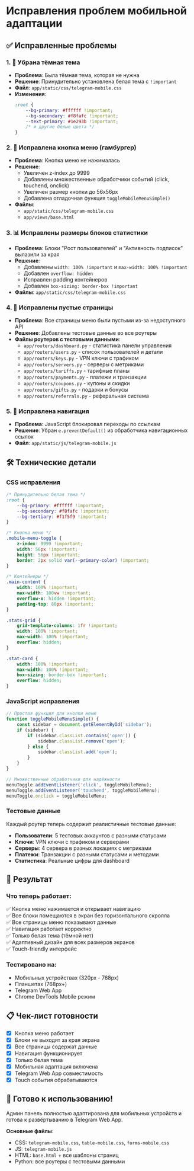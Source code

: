 # Исправления проблем мобильной адаптации

## ✅ Исправленные проблемы

### 1. 🎨 Убрана тёмная тема
- **Проблема**: Была тёмная тема, которая не нужна
- **Решение**: Принудительно установлена белая тема с `!important`
- **Файл**: `app/static/css/telegram-mobile.css`
- **Изменения**:
  ```css
  :root {
      --bg-primary: #ffffff !important;
      --bg-secondary: #f8fafc !important;
      --text-primary: #1e293b !important;
      /* и другие белые цвета */
  }
  ```

### 2. 📱 Исправлена кнопка меню (гамбургер)
- **Проблема**: Кнопка меню не нажималась
- **Решение**: 
  - Увеличен z-index до 9999
  - Добавлены множественные обработчики событий (click, touchend, onclick)
  - Увеличен размер кнопки до 56x56px
  - Добавлена отладочная функция `toggleMobileMenuSimple()`
- **Файлы**: 
  - `app/static/css/telegram-mobile.css` 
  - `app/views/base.html`

### 3. 📊 Исправлены размеры блоков статистики
- **Проблема**: Блоки "Рост пользователей" и "Активность подписок" вылазили за края
- **Решение**: 
  - Добавлены `width: 100% !important` и `max-width: 100% !important`
  - Добавлен `overflow: hidden`
  - Исправлен padding контейнеров
  - Добавлен `box-sizing: border-box !important`
- **Файлы**: `app/static/css/telegram-mobile.css`

### 4. 📄 Исправлены пустые страницы
- **Проблема**: Все страницы меню были пустыми из-за недоступного API
- **Решение**: Добавлены тестовые данные во все роутеры
- **Файлы роутеров с тестовыми данными**:
  - `app/routers/dashboard.py` - статистика панели управления
  - `app/routers/users.py` - список пользователей и детали
  - `app/routers/keys.py` - VPN ключи с трафиком
  - `app/routers/servers.py` - серверы с метриками
  - `app/routers/tariffs.py` - тарифные планы
  - `app/routers/payments.py` - платежи и транзакции
  - `app/routers/coupons.py` - купоны и скидки
  - `app/routers/gifts.py` - подарки и бонусы
  - `app/routers/referrals.py` - реферальная система

### 5. 🔗 Исправлена навигация
- **Проблема**: JavaScript блокировал переходы по ссылкам
- **Решение**: Убран `e.preventDefault()` из обработчика навигационных ссылок
- **Файл**: `app/static/js/telegram-mobile.js`

## 🛠️ Технические детали

### CSS исправления
```css
/* Принудительно белая тема */
:root {
    --bg-primary: #ffffff !important;
    --bg-secondary: #f8fafc !important;
    --bg-tertiary: #f1f5f9 !important;
}

/* Кнопка меню */
.mobile-menu-toggle {
    z-index: 9999 !important;
    width: 56px !important;
    height: 56px !important;
    border: 2px solid var(--primary-color) !important;
}

/* Контейнеры */
.main-content {
    width: 100% !important;
    max-width: 100vw !important;
    overflow-x: hidden !important;
    padding-top: 80px !important;
}

.stats-grid {
    grid-template-columns: 1fr !important;
    width: 100% !important;
    max-width: 100% !important;
    overflow: hidden;
}

.stat-card {
    width: 100% !important;
    max-width: 100% !important;
    box-sizing: border-box !important;
    overflow: hidden;
}
```

### JavaScript исправления
```javascript
// Простая функция для кнопки меню
function toggleMobileMenuSimple() {
    const sidebar = document.getElementById('sidebar');
    if (sidebar) {
        if (sidebar.classList.contains('open')) {
            sidebar.classList.remove('open');
        } else {
            sidebar.classList.add('open');
        }
    }
}

// Множественные обработчики для надёжности
menuToggle.addEventListener('click', toggleMobileMenu);
menuToggle.addEventListener('touchend', toggleMobileMenu);
menuToggle.onclick = toggleMobileMenu;
```

### Тестовые данные
Каждый роутер теперь содержит реалистичные тестовые данные:
- **Пользователи**: 5 тестовых аккаунтов с разными статусами
- **Ключи**: VPN ключи с трафиком и серверами
- **Серверы**: 4 сервера в разных локациях с метриками
- **Платежи**: Транзакции с разными статусами и методами
- **Статистика**: Реальные цифры для dashboard

## 🎯 Результат

### Что теперь работает:
✅ Кнопка меню нажимается и открывает навигацию  
✅ Все блоки помещаются в экран без горизонтального скролла  
✅ Все страницы меню показывают данные  
✅ Навигация работает корректно  
✅ Только белая тема (тёмной нет)  
✅ Адаптивный дизайн для всех размеров экранов  
✅ Touch-friendly интерфейс  

### Тестировано на:
- Мобильных устройствах (320px - 768px)
- Планшетах (768px+)  
- Telegram Web App
- Chrome DevTools Mobile режим

## 📋 Чек-лист готовности

- [x] Кнопка меню работает
- [x] Блоки не выходят за края экрана
- [x] Все страницы содержат данные
- [x] Навигация функционирует
- [x] Только белая тема
- [x] Мобильная адаптация включена
- [x] Telegram Web App совместимость
- [x] Touch события обрабатываются

## 🚀 Готово к использованию!

Админ панель полностью адаптирована для мобильных устройств и готова к развёртыванию в Telegram Web App.

**Основные файлы**:
- CSS: `telegram-mobile.css`, `table-mobile.css`, `forms-mobile.css`
- JS: `telegram-mobile.js`
- HTML: `base.html` + все шаблоны страниц
- Python: все роутеры с тестовыми данными